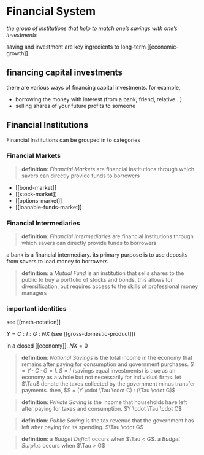# Financial System

_the group of institutions that help to match one’s savings with one’s investments_

saving and investment are key ingredients to long-term [[economic-growth]]

## financing capital investments

there are various ways of financing capital investments. for example,

- borrowing the money with interest (from a bank, friend, relative...)
- selling shares of your future profits to someone

## Financial Institutions

Financial Institutions can be grouped in to categories

### Financial Markets

> **definition**: _Financial Markets_ are financial institutions through which savers can directly provide funds to borrowers

- [[bond-market]]
- [[stock-market]]
- [[options-market]]
- [[loanable-funds-market]]

### Financial Intermediaries

> **definition**: _Financial Intermediaries_ are financial institutions through which savers can directly provide funds to borrowers

a bank is a financial intermediary. its primary purpose is to use deposits from savers to load money to borrowers

> **definition**: a _Mutual Fund_ is an institution that sells shares to the public to buy a portfolio of stocks and bonds. this allows for diversification, but requires access to the skills of professional money managers

### important identities

see [[math-notation]]

$Y = C : I : G : NX$ (see [[gross-domestic-product]])

in a closed [[economy]], $NX = 0$

> **definition**: _National Savings_ is the total income in the economy that remains after paying for consumption and government purchases. $S = Y \cdot C \cdot G = I$. $S = I$ (savings equal investments) is true as an economy as a whole but not necessarily for individual firms.
> let $\Tau$ denote the taxes collected by the government minus transfer payments. then,
> $S = (Y \cdot \Tau \cdot C) : (\Tau \cdot G)$

> **definition**: _Private Saving_ is the income that households have left after paying for taxes and consumption. $Y \cdot \Tau \cdot C$

> **definition**: _Public Saving_ is the tax revenue that the government has left after paying for its spending. $\Tau \cdot G$

> **definition**: a _Budget Deficit_ occurs when $\Tau < G$. a _Budget Surplus_ occurs when $\Tau > G$

